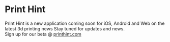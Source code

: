 <h1>
Print Hint 
</h1>

<p>
Print Hint is a new application coming soon for iOS, Android and Web on the latest 3d printing news
Stay tuned for updates and news. <br>Sign up for our beta @ <a href="http://printhint.com">printhint.com</a>
</p>
